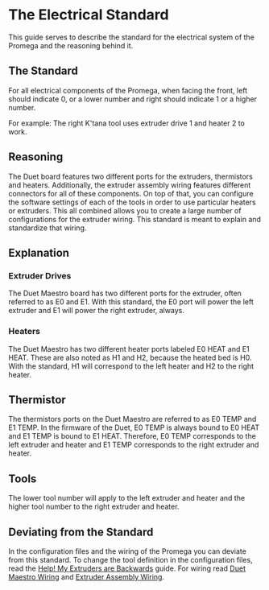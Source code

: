 # The Electrical Standard

This guide serves to describe the standard for the electrical system of the Promega and the reasoning behind it.

## The Standard

For all electrical components of the Promega, when facing the front, left should indicate 0, or a lower number and right should indicate 1 or a higher number.

For example: The right K'tana tool uses extruder drive 1 and heater 2 to work.

## Reasoning

The Duet board features two different ports for the extruders, thermistors and heaters. Additionally, the extruder assembly wiring features different connectors for all of these components. On top of that, you can configure the software settings of each of the tools in order to use particular heaters or extruders. This all combined allows you to create a large number of configurations for the extruder wiring. This standard is meant to explain and standardize that wiring.

## Explanation

### Extruder Drives

The Duet Maestro board has two different ports for the extruder, often referred to as E0 and E1. With this standard, the E0 port will power the left extruder and E1 will power the right extruder, always.

### Heaters

The Duet Maestro has two different heater ports labeled E0 HEAT and E1 HEAT. These are also noted as H1 and H2, because the heated bed is H0. With the standard, H1 will correspond to the left heater and H2 to the right heater.

## Thermistor

The thermistors ports on the Duet Maestro are referred to as E0 TEMP and E1 TEMP. In the firmware of the Duet, E0 TEMP is always bound to E0 HEAT and E1 TEMP is bound to E1 HEAT. Therefore, E0 TEMP corresponds to the left extruder and heater and E1 TEMP corresponds to the right extruder and heater.

## Tools

The lower tool number will apply to the left extruder and heater and the higher tool number to the right extruder and heater.

## Deviating from the Standard

In the configuration files and the wiring of the Promega you can deviate from this standard. To change the tool definition in the configuration files, read the [Help! My Extruders are Backwards](https://promega.printm3d.com/~/edit/drafts/-LHcd83qhBiRw2GAgwN_/firmware-guides/help-my-extruders-are-backwards) guide. For wiring read [Duet Maestro Wiring](https://promega.printm3d.com/~/edit/drafts/-LHcd83qhBiRw2GAgwN_/electrical-guides/duet-maestro-wiring) and [Extruder Assembly Wiring](https://promega.printm3d.com/~/edit/drafts/-LHcd83qhBiRw2GAgwN_/electrical-guides/extruder-assembly-wiring).

